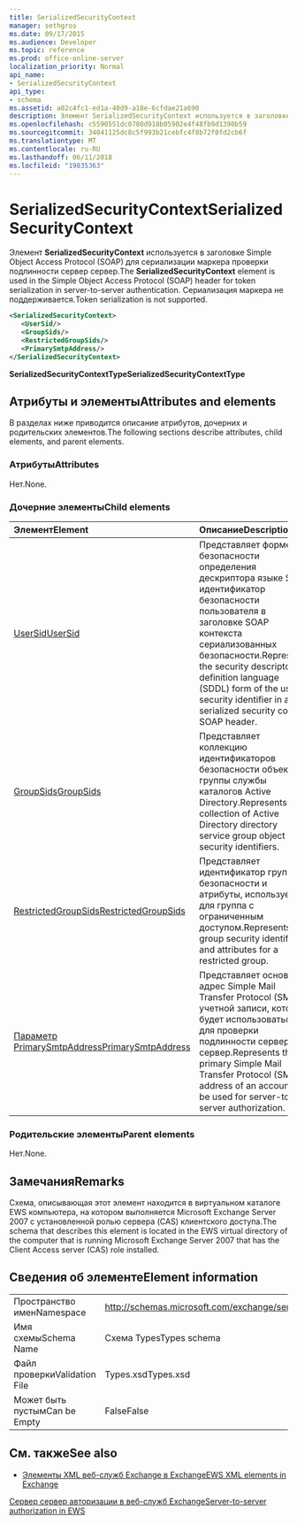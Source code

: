```yaml
---
title: SerializedSecurityContext
manager: sethgros
ms.date: 09/17/2015
ms.audience: Developer
ms.topic: reference
ms.prod: office-online-server
localization_priority: Normal
api_name:
- SerializedSecurityContext
api_type:
- schema
ms.assetid: a02c4fc1-ed1a-40d9-a18e-6cfdae21a690
description: Элемент SerializedSecurityContext используется в заголовке Simple Object Access Protocol (SOAP) для сериализации маркера проверки подлинности сервер сервер. Сериализация маркера не поддерживается.
ms.openlocfilehash: c5590551dc0780d918b05902e4f48fb9d1390b59
ms.sourcegitcommit: 34041125dc8c5f993b21cebfc4f8b72f0fd2cb6f
ms.translationtype: MT
ms.contentlocale: ru-RU
ms.lasthandoff: 06/11/2018
ms.locfileid: "19835363"
---
```

# <a name="serializedsecuritycontext"></a><span data-ttu-id="40f0b-104">SerializedSecurityContext</span><span class="sxs-lookup"><span data-stu-id="40f0b-104">SerializedSecurityContext</span></span>

<span data-ttu-id="40f0b-105">Элемент **SerializedSecurityContext** используется в заголовке Simple Object Access Protocol (SOAP) для сериализации маркера проверки подлинности сервер сервер.</span><span class="sxs-lookup"><span data-stu-id="40f0b-105">The **SerializedSecurityContext** element is used in the Simple Object Access Protocol (SOAP) header for token serialization in server-to-server authentication.</span></span> <span data-ttu-id="40f0b-106">Сериализация маркера не поддерживается.</span><span class="sxs-lookup"><span data-stu-id="40f0b-106">Token serialization is not supported.</span></span> 
  
```xml
<SerializedSecurityContext>
   <UserSid/>
   <GroupSids/>
   <RestrictedGroupSids/>
   <PrimarySmtpAddress/>
</SerializedSecurityContext>
```

 <span data-ttu-id="40f0b-107">**SerializedSecurityContextType**</span><span class="sxs-lookup"><span data-stu-id="40f0b-107">**SerializedSecurityContextType**</span></span>
## <a name="attributes-and-elements"></a><span data-ttu-id="40f0b-108">Атрибуты и элементы</span><span class="sxs-lookup"><span data-stu-id="40f0b-108">Attributes and elements</span></span>

<span data-ttu-id="40f0b-109">В разделах ниже приводится описание атрибутов, дочерних и родительских элементов.</span><span class="sxs-lookup"><span data-stu-id="40f0b-109">The following sections describe attributes, child elements, and parent elements.</span></span>
  
### <a name="attributes"></a><span data-ttu-id="40f0b-110">Атрибуты</span><span class="sxs-lookup"><span data-stu-id="40f0b-110">Attributes</span></span>

<span data-ttu-id="40f0b-111">Нет.</span><span class="sxs-lookup"><span data-stu-id="40f0b-111">None.</span></span>
  
### <a name="child-elements"></a><span data-ttu-id="40f0b-112">Дочерние элементы</span><span class="sxs-lookup"><span data-stu-id="40f0b-112">Child elements</span></span>

|<span data-ttu-id="40f0b-113">**Элемент**</span><span class="sxs-lookup"><span data-stu-id="40f0b-113">**Element**</span></span>|<span data-ttu-id="40f0b-114">**Описание**</span><span class="sxs-lookup"><span data-stu-id="40f0b-114">**Description**</span></span>|
|:-----|:-----|
|[<span data-ttu-id="40f0b-115">UserSid</span><span class="sxs-lookup"><span data-stu-id="40f0b-115">UserSid</span></span>](usersid.md) <br/> |<span data-ttu-id="40f0b-116">Представляет форме безопасности определения дескриптора языке SDDL идентификатор безопасности пользователя в заголовке SOAP контекста сериализованных безопасности.</span><span class="sxs-lookup"><span data-stu-id="40f0b-116">Represents the security descriptor definition language (SDDL) form of the user security identifier in a serialized security context SOAP header.</span></span>  <br/> |
|[<span data-ttu-id="40f0b-117">GroupSids</span><span class="sxs-lookup"><span data-stu-id="40f0b-117">GroupSids</span></span>](groupsids.md) <br/> |<span data-ttu-id="40f0b-118">Представляет коллекцию идентификаторов безопасности объектов группы службы каталогов Active Directory.</span><span class="sxs-lookup"><span data-stu-id="40f0b-118">Represents a collection of Active Directory directory service group object security identifiers.</span></span>  <br/> |
|[<span data-ttu-id="40f0b-119">RestrictedGroupSids</span><span class="sxs-lookup"><span data-stu-id="40f0b-119">RestrictedGroupSids</span></span>](restrictedgroupsids.md) <br/> |<span data-ttu-id="40f0b-120">Представляет идентификатор группы безопасности и атрибуты, используемые для группа с ограниченным доступом.</span><span class="sxs-lookup"><span data-stu-id="40f0b-120">Represents the group security identifier and attributes for a restricted group.</span></span>  <br/> |
|[<span data-ttu-id="40f0b-121">Параметр PrimarySmtpAddress</span><span class="sxs-lookup"><span data-stu-id="40f0b-121">PrimarySmtpAddress</span></span>](primarysmtpaddress.md) <br/> |<span data-ttu-id="40f0b-122">Представляет основной адрес Simple Mail Transfer Protocol (SMTP) учетной записи, которое будет использоваться для проверки подлинности сервер сервер.</span><span class="sxs-lookup"><span data-stu-id="40f0b-122">Represents the primary Simple Mail Transfer Protocol (SMTP) address of an account to be used for server-to-server authorization.</span></span>  <br/> |
   
### <a name="parent-elements"></a><span data-ttu-id="40f0b-123">Родительские элементы</span><span class="sxs-lookup"><span data-stu-id="40f0b-123">Parent elements</span></span>

<span data-ttu-id="40f0b-124">Нет.</span><span class="sxs-lookup"><span data-stu-id="40f0b-124">None.</span></span>
  
## <a name="remarks"></a><span data-ttu-id="40f0b-125">Замечания</span><span class="sxs-lookup"><span data-stu-id="40f0b-125">Remarks</span></span>

<span data-ttu-id="40f0b-126">Схема, описывающая этот элемент находится в виртуальном каталоге EWS компьютера, на котором выполняется Microsoft Exchange Server 2007 с установленной ролью сервера (CAS) клиентского доступа.</span><span class="sxs-lookup"><span data-stu-id="40f0b-126">The schema that describes this element is located in the EWS virtual directory of the computer that is running Microsoft Exchange Server 2007 that has the Client Access server (CAS) role installed.</span></span>
  
## <a name="element-information"></a><span data-ttu-id="40f0b-127">Сведения об элементе</span><span class="sxs-lookup"><span data-stu-id="40f0b-127">Element information</span></span>

|||
|:-----|:-----|
|<span data-ttu-id="40f0b-128">Пространство имен</span><span class="sxs-lookup"><span data-stu-id="40f0b-128">Namespace</span></span>  <br/> |http://schemas.microsoft.com/exchange/services/2006/types  <br/> |
|<span data-ttu-id="40f0b-129">Имя схемы</span><span class="sxs-lookup"><span data-stu-id="40f0b-129">Schema Name</span></span>  <br/> |<span data-ttu-id="40f0b-130">Схема Types</span><span class="sxs-lookup"><span data-stu-id="40f0b-130">Types schema</span></span>  <br/> |
|<span data-ttu-id="40f0b-131">Файл проверки</span><span class="sxs-lookup"><span data-stu-id="40f0b-131">Validation File</span></span>  <br/> |<span data-ttu-id="40f0b-132">Types.xsd</span><span class="sxs-lookup"><span data-stu-id="40f0b-132">Types.xsd</span></span>  <br/> |
|<span data-ttu-id="40f0b-133">Может быть пустым</span><span class="sxs-lookup"><span data-stu-id="40f0b-133">Can be Empty</span></span>  <br/> |<span data-ttu-id="40f0b-134">False</span><span class="sxs-lookup"><span data-stu-id="40f0b-134">False</span></span>  <br/> |
   
## <a name="see-also"></a><span data-ttu-id="40f0b-135">См. также</span><span class="sxs-lookup"><span data-stu-id="40f0b-135">See also</span></span>



- [<span data-ttu-id="40f0b-136">Элементы XML веб-служб Exchange в Exchange</span><span class="sxs-lookup"><span data-stu-id="40f0b-136">EWS XML elements in Exchange</span></span>](ews-xml-elements-in-exchange.md)


[<span data-ttu-id="40f0b-137">Сервер сервер авторизации в веб-служб Exchange</span><span class="sxs-lookup"><span data-stu-id="40f0b-137">Server-to-server authorization in EWS</span></span>](http://msdn.microsoft.com/library/f1610a20-672d-448b-8c00-5b0fbcaf31cb%28Office.15%29.aspx)

